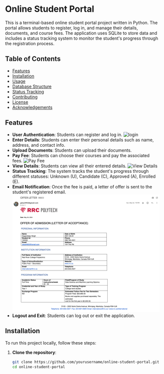 # Online Student Portal

This is a terminal-based online student portal project written in Python. The portal allows students to register, log in, and manage their details, documents, and course fees. The application uses SQLite to store data and includes a status tracking system to monitor the student's progress through the registration process.

## Table of Contents

- [Features](#features)
- [Installation](#installation)
- [Usage](#usage)
- [Database Structure](#database-structure)
- [Status Tracking](#status-tracking)
- [Contributing](#contributing)
- [License](#license)
- [Acknowledgements](#acknowledgements)

## Features

- **User Authentication**: Students can register and log in. ![login](/images/Screenshot%202024-06-09%20at%2012.19.38 AM.png)
- **Enter Details**: Students can enter their personal details such as name, address, and contact info.
- **Upload Documents**: Students can upload their documents.
- **Pay Fee**: Students can choose their courses and pay the associated fees. ![Pay Fee](./images/Screenshot%202024-06-09%20at%2012.20.09 AM.png)
- **View Details**: Students can view all their entered details. ![View Details](./images/Screenshot%202024-06-09%20at%2012.19.58 AM.png)
- **Status Tracking**: The system tracks the student's progress through different statuses: Unknown (U), Candidate (C), Approved (A), Enrolled (E).
- **Email Notification**: Once the fee is paid, a letter of offer is sent to the student's registered email. ![Email](./images/email_screenshot.png)
- **Logout and Exit**: Students can log out or exit the application.

## Installation

To run this project locally, follow these steps:

1. **Clone the repository**:
   ```bash
   git clone https://github.com/yourusername/online-student-portal.git
   cd online-student-portal
